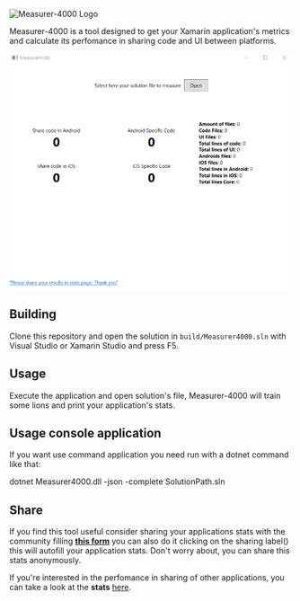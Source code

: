 ![Measurer-4000 Logo](m4000-logo.png)

Measurer-4000 is a tool designed to get your Xamarin application's metrics
and calculate its perfomance in sharing code and UI between platforms.   

![Measurer-4000](Measurer4000.gif)

## Building

Clone this repository and open the solution in `build/Measurer4000.sln` with 
Visual Studio or Xamarin Studio and press F5.

## Usage

Execute the application and open solution's file, Measurer-4000 will train 
some lions and print your application's stats.

## Usage console application

If you want use command application you need run with a dotnet command like that:

dotnet Measurer4000.dll -json -complete SolutionPath.sln

## Share

If you find this tool useful consider sharing your applications stats with
the community filling [**this form**](https://docs.google.com/forms/d/e/1FAIpQLSe1CMNFNnAh_GoZ3z9PD7d5a07CUd9zOVk3sywURY__zHMytA/viewform) you can also do it clicking on the sharing 
label() this will autofill your application stats. Don't worry about, you can share this stats anonymously. 

If you're interested in the perfomance in sharing of other applications, 
you can take a look at the **stats** [here](https://drive.google.com/open?id=1OwOQAZB1lR-0k0pu3_NowtYzGAG8iNoM612_rfdomsE).

